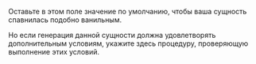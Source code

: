 Оставьте в этом поле значение по умолчанию, чтобы ваша сущность спавнилась подобно ванильным.

Но если генерация данной сущности должна удовлетворять дополнительным условиям, укажите здесь процедуру, проверяющую выполнение этих условий.